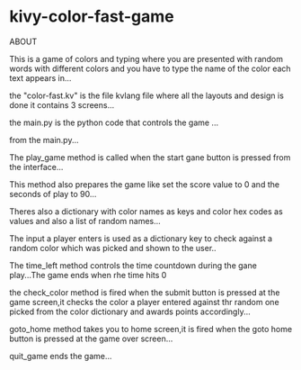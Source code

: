 # kivy-color-fast-game

ABOUT

This is a game of colors and typing where you are presented with random words with different colors and you have to type the name of the color each text appears in...


the "color-fast.kv" is the file kvlang file where all the layouts and design is done it contains 3 screens...

the main.py is the python code that controls the game ...

from the main.py...

The play_game method is called when the start gane button is pressed from the interface...

This method also prepares the game like set the score value to 0 and the seconds of play to 90...

Theres also a dictionary with color names as keys and color hex codes as values and also a list of random names...

The input a player enters is used as a dictionary key to check against a random color which was picked and shown to the user..

The time_left method controls the time countdown during the gane play...The game ends when rhe time hits 0


the check_color method is fired when the submit button is pressed at the game screen,it checks the color a player entered against thr random one picked from the color dictionary and awards points accordingly...

goto_home method takes you to home screen,it is fired when the goto home button is pressed at the game over screen...

quit_game ends the game...

